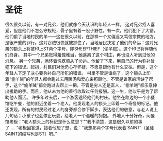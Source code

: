 # 圣徒
很久很久以前，有一对兄弟，他们就像今天认识的年轻人一样。  这对兄弟招人喜爱，但是他们不怎么守规矩，骨子里有着一股子野性。有一次，他们犯下了大错，他们偷了当地村民的羊——这在很久以前，在那样一个又偏远又笃信宗教的地方，是很严重的罪行。这对窃贼很快就被抓住了。当地居民决定了他们的命运：这对兄弟的额头上将被印上ST两个字母，即SHEEPTHIEF（偷羊贼）。这个印记将伴随他们终身。  其中一个兄弟觉得羞愧难当，他逃离了这个村庄，再也没人听到过他的消息。  另一个兄弟，满怀着愧疚顺从了命运。他留了下来，用自己的行为弥补曾犯下的错误。起初，村民们对他仍心存怀疑，不愿意跟他有什么交往。但是，这个年轻人下定了决心要弥补自己所犯的错误。  村里不管是谁病了，这个额头上印着“偷羊贼”的年轻人都会跑过去用暖汤和爱心来照顾他。不管是谁家的活缺了帮手，这个“偷羊贼”都会跑过去帮上一把。不管是穷人还是富人，“偷羊贼”都乐意伸出援助的手。而且，他从未为他的善行收取过任何报酬。这一生，他似乎是为了帮助他人而活。  许多年过去后，一个游客途经他们的村庄。他坐在路边的一个小餐馆吃午餐，他的附近坐着一个老人，他发现老人的额头上印着一个奇怪的标记。他还发现，所有的村民经过老人的身旁都会停下脚步，表达他们的敬意，与老人说上几句话；小孩子也会停止玩耍，给老人一个温暖的拥抱。 外地人十分好奇，问餐馆老板：“老人额头上的标记是什么意思？”“我不清楚，这是很久以前的事了……”老板回答道，接着他想了想，说：“我想那两个字母代表着‘SAINT’（圣徒SAINT的缩写也是ST）吧。”
 